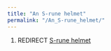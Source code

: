 ```yaml
---
title: "An S-rune helmet"
permalink: "/An_S-rune_helmet/"
---
```


1.  REDIRECT [S-rune helmet](S-rune_helmet "wikilink")